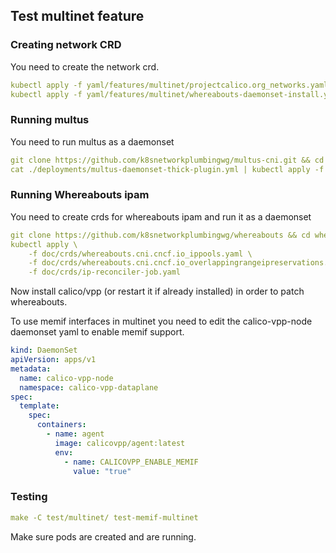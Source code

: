 ## Test multinet feature

### Creating network CRD 

You need to create the network crd.

````yaml
kubectl apply -f yaml/features/multinet/projectcalico.org_networks.yaml
kubectl apply -f yaml/features/multinet/whereabouts-daemonset-install.yaml
````

### Running multus

You need to run multus as a daemonset

````yaml
git clone https://github.com/k8snetworkplumbingwg/multus-cni.git && cd multus-cni
cat ./deployments/multus-daemonset-thick-plugin.yml | kubectl apply -f -
````

### Running Whereabouts ipam

You need to create crds for whereabouts ipam and run it as a daemonset

````yaml
git clone https://github.com/k8snetworkplumbingwg/whereabouts && cd whereabouts
kubectl apply \
    -f doc/crds/whereabouts.cni.cncf.io_ippools.yaml \
    -f doc/crds/whereabouts.cni.cncf.io_overlappingrangeipreservations.yaml \
    -f doc/crds/ip-reconciler-job.yaml
````

Now install calico/vpp (or restart it if already installed) in order to patch whereabouts.

To use memif interfaces in multinet you need to edit the calico-vpp-node daemonset yaml to enable memif support.

````yaml
kind: DaemonSet
apiVersion: apps/v1
metadata:
  name: calico-vpp-node
  namespace: calico-vpp-dataplane
spec:
  template:
    spec:
      containers:
        - name: agent
          image: calicovpp/agent:latest
          env:
            - name: CALICOVPP_ENABLE_MEMIF
              value: "true"
````

### Testing

````yaml
make -C test/multinet/ test-memif-multinet
````

Make sure pods are created and are running.